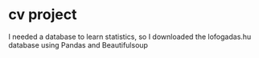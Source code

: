 # cv project
I needed a database to learn statistics, so I downloaded the lofogadas.hu database using Pandas and Beautifulsoup
